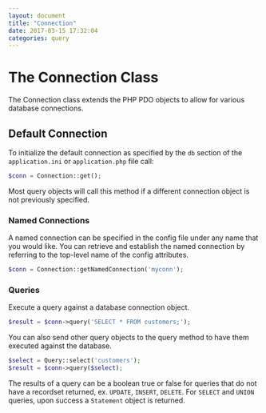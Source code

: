 ```yaml
---
layout: document
title: "Connection"
date: 2017-03-15 17:32:04
categories: query
---
```


# The Connection Class

The Connection class extends the PHP PDO objects to allow
for various database connections.

## Default Connection

To initialize the default connection as specified by the `db`
section of the `application.ini` or `application.php` file call:

```php
$conn = Connection::get();
```

Most query objects will call this method if a different connection
object is not previously specified.

### Named Connections

A named connection can be specified in the config file under
any name that you would like. You can retrieve and establish
the named connection by referring to the top-level name of the
config attributes.

```php
$conn = Connection::getNamedConnection('myconn');
```

### Queries

Execute a query against a database connection object.

```php
$result = $conn->query('SELECT * FROM customers;');
```

You can also send other query objects to the query method to have
them executed against the database.

```php
$select = Query::select('customers');
$result = $conn->query($select);
```

The results of a query can be a boolean true or false for queries
that do not have a recordset returned, ex. `UPDATE`,
`INSERT`, `DELETE`. For `SELECT` and `UNION` queries, upon success
a `Statement` object is returned.
